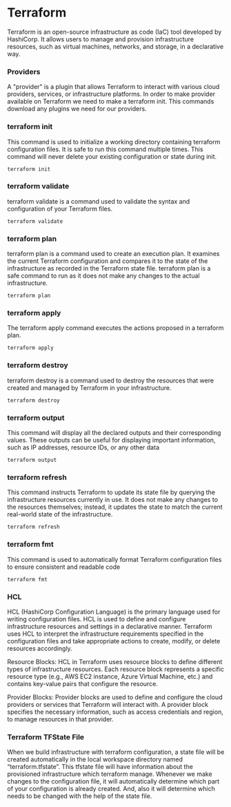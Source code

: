 # Terraform
Terraform is an open-source infrastructure as code (IaC) tool developed by HashiCorp. It allows users to manage and provision infrastructure resources, such as virtual machines, networks, and storage, in a declarative way.

### Providers
A "provider" is a plugin that allows Terraform to interact with various cloud providers, services, or infrastructure platforms. In order to make provider available on Terraform we need to make a terraform init. This commands download any plugins we need for our providers.

### terraform init
This command is used to initialize a working directory containing terraform configuration files. It is safe to run this command multiple times. This command will never delete your existing configuration or state during init.

`
terraform init 
`

### terraform validate 
terraform validate is a command used to validate the syntax and configuration of your Terraform files.

`
terraform validate
`

### terraform plan
terraform plan is a command used to create an execution plan. It examines the current Terraform configuration and compares it to the state of the infrastructure as recorded in the Terraform state file. terraform plan is a safe command to run as it does not make any changes to the actual infrastructure.

`
terraform plan
`

### terraform apply 
The terraform apply command executes the actions proposed in a terraform plan. 

`
terraform apply
`

### terraform destroy
terraform destroy is a command used to destroy the resources that were created and managed by Terraform in your infrastructure.

`
terraform destroy
`

### terraform output
This command will display all the declared outputs and their corresponding values. These outputs can be useful for displaying important information, such as IP addresses, resource IDs, or any other data

`
terraform output
`

### terraform refresh
This command instructs Terraform to update its state file by querying the infrastructure resources currently in use. It does not make any changes to the resources themselves; instead, it updates the state to match the current real-world state of the infrastructure.

`
terraform refresh
`

### terraform fmt
This command is used to automatically format Terraform configuration files to ensure consistent and readable code

`
terraform fmt
`

### HCL
HCL (HashiCorp Configuration Language) is the primary language used for writing configuration files. HCL is used to define and configure infrastructure resources and settings in a declarative manner. Terraform uses HCL to interpret the infrastructure requirements specified in the configuration files and take appropriate actions to create, modify, or delete resources accordingly.

Resource Blocks: HCL in Terraform uses resource blocks to define different types of infrastructure resources. Each resource block represents a specific resource type (e.g., AWS EC2 instance, Azure Virtual Machine, etc.) and contains key-value pairs that configure the resource.

Provider Blocks: Provider blocks are used to define and configure the cloud providers or services that Terraform will interact with. A provider block specifies the necessary information, such as access credentials and region, to manage resources in that provider.

### Terraform TFState File
When we build infrastructure with terraform configuration, a state file will be created automatically in the local workspace directory named “terraform.tfstate”. This tfstate file will have information about the provisioned infrastructure which terraform manage. Whenever we make changes to the configuration file, it will automatically determine which part of your configuration is already created. And, also it will determine which needs to be changed with the help of the state file.
